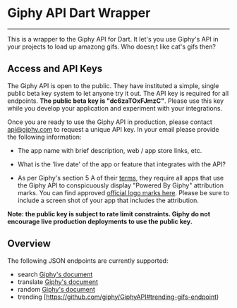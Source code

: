 # Giphy API Dart Wrapper
---

This is a wrapper to the Giphy API for Dart. It let's you use Giphy's API in your projects to load up amazong gifs. Who doesn;t like cat's gifs then?

## Access and API Keys

The Giphy API is open to the public. They have instituted a simple, single public beta key system to let anyone try it out. The API key is required for all endpoints. <b>The public beta key is "dc6zaTOxFJmzC"</b>.  Please use this key while you develop your application and experiment with your integrations.

Once you are ready to use the Giphy API in production, please contact [api@giphy.com](mailto:api@giphy.com) to request a unique API key. In your email please provide the following information:

- The app name with brief description, web / app store links, etc.

- What is the 'live date' of the app or feature that integrates with the API?

- As per Giphy's section 5 A of their [terms](http://giphy.com/terms), they require all apps that use the Giphy API to conspicuously display "Powered By Giphy" attribution marks. You can find approved [official logo marks here](http://giphymedia.s3.amazonaws.com/giphy-api-icons.zip). Please be sure to include a screen shot of your app that includes the attribution.

<b>Note: the public key is subject to rate limit constraints. Giphy do not encourage live production deployments to use the public key.</b>

## Overview

The following JSON endpoints are currently supported:

+ search [Giphy's document](https://github.com/giphy/GiphyAPI#search-endpoint)
+ translate [Giphy's document](https://github.com/giphy/GiphyAPI#translate-endpoint)
+ random [Giphy's document](https://github.com/giphy/GiphyAPI#random-endpoint)
+ trending [https://github.com/giphy/GiphyAPI#trending-gifs-endpoint)